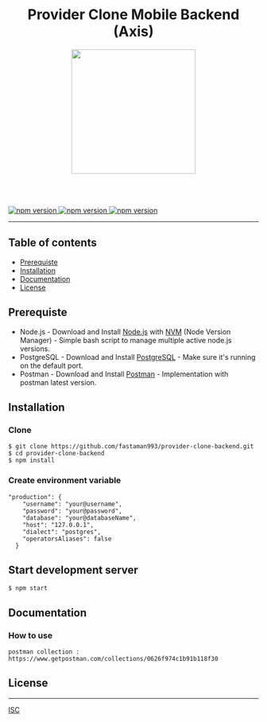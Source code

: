 <h1 align='center'>Provider Clone Mobile Backend (Axis)</h1>
<p align="center">
  <img src="https://upload.wikimedia.org/wikipedia/commons/thumb/8/83/Axis_logo_2015.svg/1200px-Axis_logo_2015.svg.png" width="250"/>
</p>
<br/><br/><br/>

<a href="#">
  <img src="https://img.shields.io/badge/Express-4.17.1-yellow.svg?style=flat-square" alt="npm version">
</a>
<a href="#">
  <img src="https://img.shields.io/badge/Postgres-7.12.1-blue.svg?style=flat-square" alt="npm version">
</a>
<a href="#">
  <img src="https://img.shields.io/badge/Sequelize-4.44.3-blue.svg?style=flat-square" alt="npm version">
</a>

----
## Table of contents
* [Prerequiste](#prerequiste)
* [Installation](#installation)
* [Documentation](#documentation)
* [License](#license)

## Prerequiste
- Node.js - Download and Install [Node.js](https://nodejs.org/en/) with [NVM](https://github.com/creationix/nvm) (Node Version Manager) - Simple bash script to manage multiple active node.js versions.
- PostgreSQL - Download and Install [PostgreSQL](https://www.postgresql.org/) - Make sure it's running on the default port.
- Postman - Download and Install [Postman](https://www.getpostman.com/) - Implementation with postman latest version.

## Installation
### Clone
```
$ git clone https://github.com/fastaman993/provider-clone-backend.git
$ cd provider-clone-backend
$ npm install
```

### Create environment variable
```
"production": {
    "username": "your@username",
    "password": "your@password",
    "database": "your@databaseName",
    "host": "127.0.0.1",
    "dialect": "postgres",
    "operatorsAliases": false
  }
```

## Start development server
```
$ npm start
```

## Documentation
### How to use
```
postman collection : https://www.getpostman.com/collections/0626f974c1b91b118f30
```

## License
---
[ISC](https://en.wikipedia.org/wiki/ISC_license "ISC")
